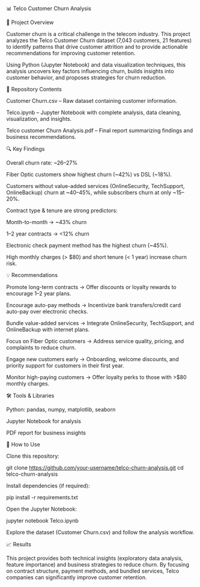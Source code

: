 📊 Telco Customer Churn Analysis


📌 Project Overview

Customer churn is a critical challenge in the telecom industry. This project analyzes the Telco Customer Churn dataset (7,043 customers, 21 features) to identify patterns that drive customer attrition and to provide actionable recommendations for improving customer retention.

Using Python (Jupyter Notebook) and data visualization techniques, this analysis uncovers key factors influencing churn, builds insights into customer behavior, and proposes strategies for churn reduction.

📂 Repository Contents

Customer Churn.csv – Raw dataset containing customer information.

Telco.ipynb – Jupyter Notebook with complete analysis, data cleaning, visualization, and insights.

Telco customer Churn Analysis.pdf – Final report summarizing findings and business recommendations.



🔍 Key Findings

Overall churn rate: ~26–27%

Fiber Optic customers show highest churn (~42%) vs DSL (~18%).

Customers without value-added services (OnlineSecurity, TechSupport, OnlineBackup) churn at ~40–45%, while subscribers churn at only ~15–20%.

Contract type & tenure are strong predictors:

Month-to-month → ~43% churn

1–2 year contracts → <12% churn

Electronic check payment method has the highest churn (~45%).

High monthly charges (> $80) and short tenure (< 1 year) increase churn risk.



💡 Recommendations

Promote long-term contracts → Offer discounts or loyalty rewards to encourage 1–2 year plans.

Encourage auto-pay methods → Incentivize bank transfers/credit card auto-pay over electronic checks.

Bundle value-added services → Integrate OnlineSecurity, TechSupport, and OnlineBackup with internet plans.

Focus on Fiber Optic customers → Address service quality, pricing, and complaints to reduce churn.

Engage new customers early → Onboarding, welcome discounts, and priority support for customers in their first year.

Monitor high-paying customers → Offer loyalty perks to those with >$80 monthly charges.



🛠️ Tools & Libraries

Python: pandas, numpy, matplotlib, seaborn

Jupyter Notebook for analysis

PDF report for business insights



🚀 How to Use

Clone this repository:

git clone https://github.com/your-username/telco-churn-analysis.git
cd telco-churn-analysis


Install dependencies (if required):

pip install -r requirements.txt


Open the Jupyter Notebook:

jupyter notebook Telco.ipynb


Explore the dataset (Customer Churn.csv) and follow the analysis workflow.



📈 Results

This project provides both technical insights (exploratory data analysis, feature importance) and business strategies to reduce churn. By focusing on contract structure, payment methods, and bundled services, Telco companies can significantly improve customer retention.

